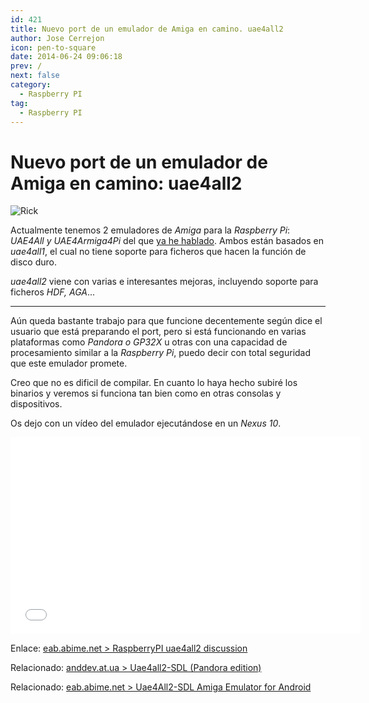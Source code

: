 ```yaml
---
id: 421
title: Nuevo port de un emulador de Amiga en camino. uae4all2
author: Jose Cerrejon
icon: pen-to-square
date: 2014-06-24 09:06:18
prev: /
next: false
category:
  - Raspberry PI
tag:
  - Raspberry PI
---
```


# Nuevo port de un emulador de Amiga en camino: uae4all2

![Rick](/images/2013/03/retrop_rickd_min.jpg)

Actualmente tenemos 2 emuladores de *Amiga* para la *Raspberry Pi*: *UAE4All y UAE4Armiga4Pi* del que [ya he hablado](/post.php?id=413). Ambos están basados en *uae4all1*, el cual no tiene soporte para ficheros que hacen la función de disco duro.

*uae4all2* viene con varias e interesantes mejoras, incluyendo soporte para ficheros *HDF, AGA*...
- - -
Aún queda bastante trabajo para que funcione decentemente según dice el usuario que está preparando el port, pero si está funcionando en varias plataformas como *Pandora o GP32X* u otras con una capacidad de procesamiento similar a la *Raspberry Pi*, puedo decir con total seguridad que este emulador promete.

Creo que no es dificil de compilar. En cuanto lo haya hecho subiré los binarios y veremos si funciona tan bien como en otras consolas y dispositivos.

Os dejo con un vídeo del emulador ejecutándose en un *Nexus 10*.

<iframe width="560" height="315" src="//www.youtube.com/embed/jEv93Urzuj0" frameborder="0" allowfullscreen></iframe> 

Enlace: [eab.abime.net > RaspberryPI uae4all2 discussion](http://eab.abime.net/showthread.php?t=73953)

Relacionado: [anddev.at.ua > Uae4all2-SDL (Pandora edition) ](http://anddev.at.ua/load/emulators/uae4all2_sdl_pandora_edition/2-1-0-20)

Relacionado: [eab.abime.net > Uae4All2-SDL Amiga Emulator for Android](http://eab.abime.net/showthread.php?t=71330)